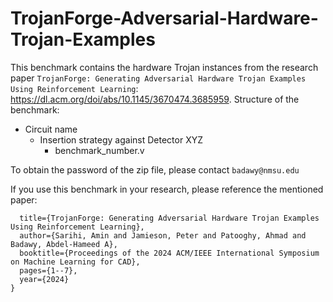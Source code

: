 # TrojanForge-Adversarial-Hardware-Trojan-Examples
This benchmark contains the hardware Trojan instances from the research paper `TrojanForge: Generating Adversarial Hardware Trojan Examples Using Reinforcement Learning`: https://dl.acm.org/doi/abs/10.1145/3670474.3685959.
Structure of the benchmark:

- Circuit name
  - Insertion strategy against Detector XYZ
    - benchmark_number.v

To obtain the password of the zip file, please contact `badawy@nmsu.edu`

If you use this benchmark in your research, please reference the mentioned paper:

```@inproceedings{sarihi2024trojanforge,
  title={TrojanForge: Generating Adversarial Hardware Trojan Examples Using Reinforcement Learning},
  author={Sarihi, Amin and Jamieson, Peter and Patooghy, Ahmad and Badawy, Abdel-Hameed A},
  booktitle={Proceedings of the 2024 ACM/IEEE International Symposium on Machine Learning for CAD},
  pages={1--7},
  year={2024}
}
